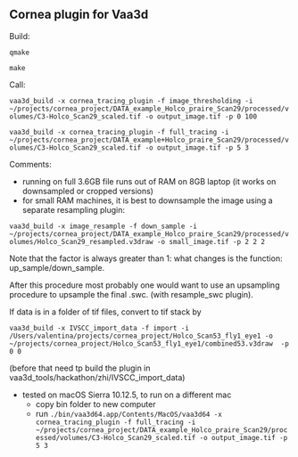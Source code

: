 ## Cornea plugin for Vaa3d
Build:

`qmake`

`make`

Call:

`vaa3d_build -x cornea_tracing_plugin -f image_thresholding -i ~/projects/cornea_project/DATA_example_Holco_praire_Scan29/processed/volumes/C3-Holco_Scan29_scaled.tif -o output_image.tif -p 0 100`

`vaa3d_build -x cornea_tracing_plugin -f full_tracing -i ~/projects/cornea_project/DATA_example+Holco_praire_Scan29/processed/volumes/C3-Holco_Scan29_scaled.tif -o output_image.tif -p 5 3`

Comments: 

* running on full 3.6GB file runs out of RAM on 8GB laptop (it works on downsampled or cropped versions)
* for small RAM machines, it is best to downsample the image using a separate resampling plugin:

`vaa3d_build -x image_resample -f down_sample -i ~/projects/cornea_project/DATA_example_Holco_praire_Scan29/processed/volumes/Holco_Scan29_resampled.v3draw -o small_image.tif -p 2 2 2`

Note that the factor is always greater than 1: what changes is the function: up_sample/down_sample. 

After this procedure most probably one would want to use an upsampling procedure to upsample the final .swc. (with resample_swc plugin).

If data is in a folder of tif files, convert to tif stack by

`vaa3d_build -x IVSCC_import_data -f import -i /Users/valentina/projects/cornea_project/Holco_Scan53_fly1_eye1 -o ~/projects/cornea_project/Holco_Scan53_fly1_eye1/combined53.v3draw  -p 0 0
`

(before that need tp build the plugin in vaa3d_tools/hackathon/zhi/IVSCC_import_data)

* tested on macOS Sierra 10.12.5, to run on a different mac 
	* copy bin folder to new computer
	* run 
`./bin/vaa3d64.app/Contents/MacOS/vaa3d64 -x cornea_tracing_plugin -f full_tracing -i ~/projects/cornea_project/DATA_example_Holco_praire_Scan29/processed/volumes/C3-Holco_Scan29_scaled.tif -o output_image.tif -p 5 3`

